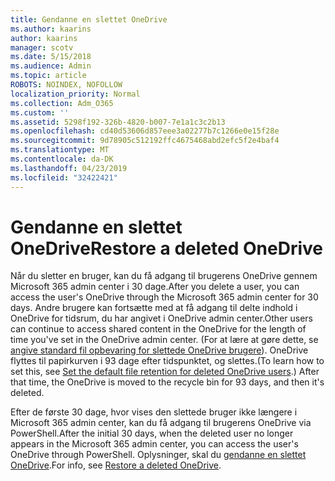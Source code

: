```yaml
---
title: Gendanne en slettet OneDrive
ms.author: kaarins
author: kaarins
manager: scotv
ms.date: 5/15/2018
ms.audience: Admin
ms.topic: article
ROBOTS: NOINDEX, NOFOLLOW
localization_priority: Normal
ms.collection: Adm_O365
ms.custom: ''
ms.assetid: 5298f192-326b-4820-b007-7e1a1c3c2b13
ms.openlocfilehash: cd40d53606d857eee3a02277b7c1266e0e15f28e
ms.sourcegitcommit: 9d78905c512192ffc4675468abd2efc5f2e4baf4
ms.translationtype: MT
ms.contentlocale: da-DK
ms.lasthandoff: 04/23/2019
ms.locfileid: "32422421"
---
```

# <a name="restore-a-deleted-onedrive"></a><span data-ttu-id="be2da-102">Gendanne en slettet OneDrive</span><span class="sxs-lookup"><span data-stu-id="be2da-102">Restore a deleted OneDrive</span></span>

<span data-ttu-id="be2da-103">Når du sletter en bruger, kan du få adgang til brugerens OneDrive gennem Microsoft 365 admin center i 30 dage.</span><span class="sxs-lookup"><span data-stu-id="be2da-103">After you delete a user, you can access the user's OneDrive through the Microsoft 365 admin center for 30 days.</span></span> <span data-ttu-id="be2da-104">Andre brugere kan fortsætte med at få adgang til delte indhold i OneDrive for tidsrum, du har angivet i OneDrive admin center.</span><span class="sxs-lookup"><span data-stu-id="be2da-104">Other users can continue to access shared content in the OneDrive for the length of time you've set in the OneDrive admin center.</span></span> <span data-ttu-id="be2da-105">(For at lære at gøre dette, se [angive standard fil opbevaring for slettede OneDrive brugere](https://go.microsoft.com/fwlink/?linkid=874267)). OneDrive flyttes til papirkurven i 93 dage efter tidspunktet, og slettes.</span><span class="sxs-lookup"><span data-stu-id="be2da-105">(To learn how to set this, see [Set the default file retention for deleted OneDrive users](https://go.microsoft.com/fwlink/?linkid=874267).) After that time, the OneDrive is moved to the recycle bin for 93 days, and then it's deleted.</span></span>
  
<span data-ttu-id="be2da-106">Efter de første 30 dage, hvor vises den slettede bruger ikke længere i Microsoft 365 admin center, kan du få adgang til brugerens OneDrive via PowerShell.</span><span class="sxs-lookup"><span data-stu-id="be2da-106">After the initial 30 days, when the deleted user no longer appears in the Microsoft 365 admin center, you can access the user's OneDrive through PowerShell.</span></span> <span data-ttu-id="be2da-107">Oplysninger, skal du [gendanne en slettet OneDrive](https://go.microsoft.com/fwlink/?linkid=874269).</span><span class="sxs-lookup"><span data-stu-id="be2da-107">For info, see [Restore a deleted OneDrive](https://go.microsoft.com/fwlink/?linkid=874269).</span></span>
  

